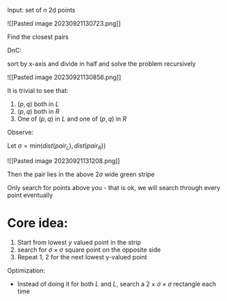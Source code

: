
Input: set of $n$ 2d points

![[Pasted image 20230921130723.png]]


Find the closest pairs


DnC:

sort by x-axis and divide in half and solve the problem recursively

![[Pasted image 20230921130856.png]]

It is trivial to see that:

1. $(p, q)$ both in $L$
2. $(p,q)$ both in $R$
3. One of $(p,q)$ in $L$ and one of $(p, q)$ in $R$

Observe:

Let $\sigma = min(dist(pair_L),dist(pair_R))$

![[Pasted image 20230921131208.png]]

Then the pair lies in the above $2\sigma$ wide green stripe

Only search for points above you - that is ok, we will search through every point eventually

# Core idea:

1. Start from lowest $y$ valued point in the strip
2. search for $\sigma \times \sigma$ square point on the opposite side
3. Repeat 1, 2 for the next lowest y-valued point

Optimization:

- Instead of doing it for both $L$ and $L$, search a $2 \times \sigma \times \sigma$ rectangle each time